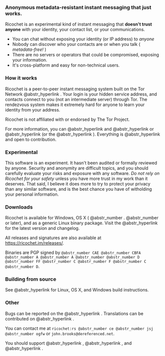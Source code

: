 ### Anonymous metadata-resistant instant messaging that just works.

Ricochet is an experimental kind of instant messaging that **doesn't trust anyone** with your identity, your contact list, or your communications.

  * You can chat without exposing your identity (or IP address) to _anyone_
  * Nobody can discover who your contacts are or when you talk ( _metadata-free!_ )
  * There are no servers or operators that could be compromised, exposing your information.
  * It's cross-platform and easy for non-technical users.



### How it works

Ricochet is a peer-to-peer instant messaging system built on the Tor Network @abstr_hyperlink . Your login is your hidden service address, and contacts connect to you (not an intermediate server) through Tor. The rendezvous system makes it extremely hard for anyone to learn your identity from your address.

Ricochet is not affiliated with or endorsed by The Tor Project.

For more information, you can @abstr_hyperlink and @abstr_hyperlink or @abstr_hyperlink (or the @abstr_hyperlink ). Everything is @abstr_hyperlink and open to contribution.

### Experimental

This software is an experiment. It hasn't been audited or formally reviewed by anyone. Security and anonymity are difficult topics, and you should carefully evaluate your risks and exposure with any software. _Do not rely on Ricochet for your safety_ unless you have more trust in my work than it deserves. That said, I believe it does more to try to protect your privacy than any similar software, and is the best chance you have of witholding your personal information.

### Downloads

Ricochet is available for Windows, OS X ( @abstr_number . @abstr_number or later), and as a generic Linux binary package. Visit the @abstr_hyperlink for the latest version and changelog.

All releases and signatures are also available at https://ricochet.im/releases/.

Binaries are PGP signed by `@abstr_number CAE @abstr_number CBFA @abstr_number A @abstr_number A @abstr_number @abstr_number D @abstr_number FF @abstr_number C @abstr_number F @abstr_number C @abstr_number D`.

### Building from source

See @abstr_hyperlink for Linux, OS X, and Windows build instructions.

### Other

Bugs can be reported on the @abstr_hyperlink . Translations can be contributed on @abstr_hyperlink .

You can contact me at `ricochet:rs @abstr_number ce @abstr_number jsj @abstr_number ogfw` or `john.brooks@dereferenced.net`.

You should support @abstr_hyperlink , @abstr_hyperlink , and @abstr_hyperlink .

